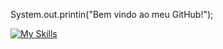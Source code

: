 System.out.printin("Bem vindo ao meu GitHub!"); 


[![My Skills](https://skillicons.dev/icons?i=java,js,html,css,spring)](https://skillicons.dev)

